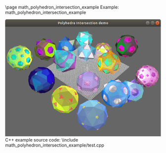 \page math_polyhedron_intersection_example Example: math_polyhedron_intersection_example

![math_polyhedron_intersection_example screenshot](doc/source/images/math_polyhedron_intersection_example_screenshot.png)
C++ example source code:
\include math_polyhedron_intersection_example/test.cpp
